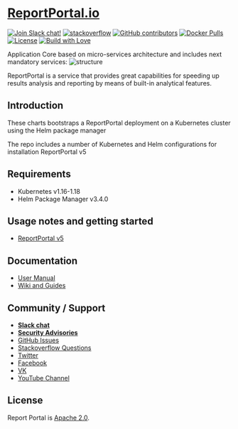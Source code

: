 # [ReportPortal.io](http://ReportPortal.io)

[![Join Slack chat!](https://reportportal-slack-auto.herokuapp.com/badge.svg)](https://reportportal-slack-auto.herokuapp.com)
[![stackoverflow](https://img.shields.io/badge/reportportal-stackoverflow-orange.svg?style=flat)](http://stackoverflow.com/questions/tagged/reportportal)
[![GitHub contributors](https://img.shields.io/badge/contributors-102-blue.svg)](https://reportportal.io/community)
[![Docker Pulls](https://img.shields.io/docker/pulls/reportportal/service-api.svg?maxAge=25920)](https://hub.docker.com/u/reportportal/)
[![License](https://img.shields.io/badge/license-Apache-brightgreen.svg)](https://www.apache.org/licenses/LICENSE-2.0)
[![Build with Love](https://img.shields.io/badge/build%20with-❤%EF%B8%8F%E2%80%8D-lightgrey.svg)](http://reportportal.io?style=flat)


Application Core based on micro-services architecture and includes next mandatory services:
![structure](https://github.com/reportportal/reportportal/blob/master/public/rp_repo_structure.png)

ReportPortal is a service that provides great capabilities for speeding up results analysis and reporting by means of built-in analytical features.  

## Introduction
These charts bootstraps a ReportPortal deployment on a Kubernetes cluster using the Helm package manager

The repo includes a number of Kubernetes and Helm configurations for installation ReportPortal v5

## Requirements
* Kubernetes v1.16-1.18
* Helm Package Manager v3.4.0

## Usage notes and getting started
* [ReportPortal v5](https://github.com/reportportal/kubernetes/tree/master/reportportal)


## Documentation
* [User Manual](http://reportportal.io/#documentation)
* [Wiki and Guides](https://github.com/reportportal/reportportal/wiki)


## Community / Support
* [**Slack chat**](https://reportportal-slack-auto.herokuapp.com)
* [**Security Advisories**](https://github.com/reportportal/reportportal/blob/master/SECURITY_ADVISORIES.md)
* [GitHub Issues](https://github.com/reportportal/reportportal/issues)
* [Stackoverflow Questions](http://stackoverflow.com/questions/tagged/reportportal)
* [Twitter](http://twitter.com/ReportPortal_io)
* [Facebook](https://www.facebook.com/ReportPortal.io)
* [VK](https://vk.com/reportportal_io)
* [YouTube Channel](https://www.youtube.com/channel/UCsZxrHqLHPJcrkcgIGRG-cQ)

## License
Report Portal is [Apache 2.0](https://www.apache.org/licenses/LICENSE-2.0).

